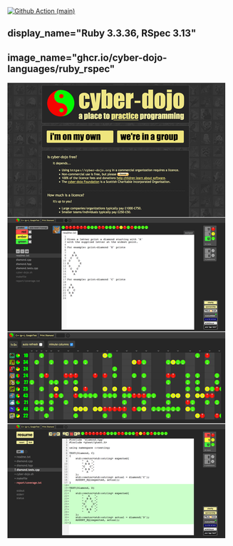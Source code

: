 [![Github Action (main)](https://github.com/cyber-dojo-languages/ruby-rspec/actions/workflows/main.yml/badge.svg)](https://github.com/cyber-dojo-languages/ruby-rspec/actions)

## display_name="Ruby 3.3.36, RSpec 3.13"
## image_name="ghcr.io/cyber-dojo-languages/ruby_rspec"

![cyber-dojo.org home page](https://github.com/cyber-dojo/cyber-dojo/blob/master/shared/home_page_snapshot.png)
